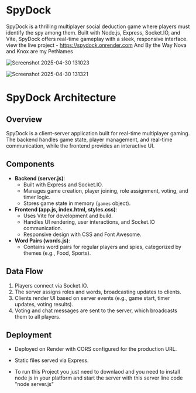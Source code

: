 # SpyDock
SpyDock is a thrilling multiplayer social deduction game where players must identify the spy among them. Built with Node.js, Express, Socket.IO, and Vite, SpyDock offers real-time gameplay with a sleek, responsive interface.
view the live project - https://spydock.onrender.com
And By the Way Nova and Knox are my PetNames

![Screenshot 2025-04-30 131023](https://github.com/user-attachments/assets/0f4b5512-8f3a-432d-a9b0-e736be046fad)

![Screenshot 2025-04-30 131321](https://github.com/user-attachments/assets/9ff96b39-da93-4423-9c5d-9510c5c52e88)

# SpyDock Architecture

## Overview
SpyDock is a client-server application built for real-time multiplayer gaming. The backend handles game state, player management, and real-time communication, while the frontend provides an interactive UI.

## Components
- **Backend (server.js)**:
  - Built with Express and Socket.IO.
  - Manages game creation, player joining, role assignment, voting, and timer logic.
  - Stores game state in memory (`games` object).
- **Frontend (app.js, index.html, styles.css)**:
  - Uses Vite for development and build.
  - Handles UI rendering, user interactions, and Socket.IO communication.
  - Responsive design with CSS and Font Awesome.
- **Word Pairs (words.js)**:
  - Contains word pairs for regular players and spies, categorized by themes (e.g., Food, Sports).

## Data Flow
1. Players connect via Socket.IO.
2. The server assigns roles and words, broadcasting updates to clients.
3. Clients render UI based on server events (e.g., game start, timer updates, voting results).
4. Voting and chat messages are sent to the server, which broadcasts them to all players.

## Deployment
- Deployed on Render with CORS configured for the production URL.
- Static files served via Express.

- To run this Project you just need to downlaod and you need to install node js in your platform and start the server with this server line code "node server.js"
